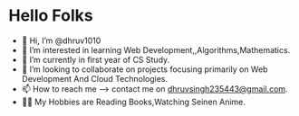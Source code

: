 <b><h1>Hello Folks</h1></b>
- 👋 Hi, I’m @dhruv1010
- 👀 I’m interested in learning Web Development,,Algorithms,Mathematics.
- 🌱 I’m currently in first year of CS Study.
- 💞️ I’m looking to collaborate on projects focusing primarily on Web Development And Cloud Technologies.
- 📫 How to reach me --> contact me on dhruvsingh235443@gmail.com.
- 🐱‍🚀 My Hobbies are Reading Books,Watching Seinen Anime.
<!--- itis a ✨ special ✨ repository because its `README.md` (this file) appears on your GitHub profile.
You can click the Preview link to take a look at your changes.
--->




